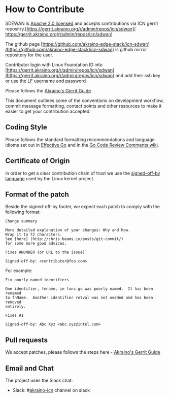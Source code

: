 # How to Contribute

SDEWAN is [Apache 2.0 licensed](LICENSE) and accepts contributions via ICN
gerrit repositry.[https://gerrit.akraino.org/r/admin/repos/icn/sdwan](
https://gerrit.akraino.org/r/admin/repos/icn/sdwan)

The github page [https://github.com/akraino-edge-stack/icn-sdwan](https://github.com/akraino-edge-stack/icn-sdwan)
is github mirror repository for the user.

Contributor login with Linux Foundation ID into [https://gerrit.akraino.org/r/admin/repos/icn/sdwan](https://gerrit.akraino.org/r/admin/repos/icn/sdwan)
and add their ssh key or use the LF username and password

Please follows the [Akraino's Gerrit Guide](https://wiki.akraino.org/display/AK/Gerrit+Guide)

This document outlines some of the conventions on development
workflow, commit message formatting, contact points and other resources to make
it easier to get your contribution accepted.

## Coding Style

Please follows the standard formatting recommendations and language idioms set out
in [Effective Go](https://golang.org/doc/effective_go.html) and in the
[Go Code Review Comments wiki](https://github.com/golang/go/wiki/CodeReviewComments).

## Certificate of Origin

In order to get a clear contribution chain of trust we use the [signed-off-by language](https://01.org/community/signed-process)
used by the Linux kernel project.

## Format of the patch

Beside the signed-off-by footer, we expect each patch to comply with the following format:

```
Change summary

More detailed explanation of your changes: Why and how.
Wrap it to 72 characters.
See [here] (http://chris.beams.io/posts/git-commit/)
for some more good advices.

Fixes #NUMBER (or URL to the issue)

Signed-off-by: <contributor@foo.com>
```

For example:

```
Fix poorly named identifiers

One identifier, fnname, in func.go was poorly named.  It has been renamed
to fnName.  Another identifier retval was not needed and has been removed
entirely.

Fixes #1

Signed-off-by: Abc Xyz <abc.xyz@intel.com>
```

## Pull requests

We accept patches, please follows the steps here - [Akraino's Gerrit Guide](https://wiki.akraino.org/display/AK/Gerrit+Guide)

## Email and Chat

The project uses the Slack chat:
- Slack: #[akraino-icn](https://akraino-icn-admin.herokuapp.com/) channel on slack
